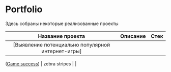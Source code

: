 # Portfolio
Здесь собраны некоторые реализованные проекты

| Название проекта  | Описание        | Стек          |
|:-----------------: |:---------------:| -------------:|
| [Выявление потенциально популярной интернет-игры]          |       |
 ([Game success](https://github.com/Arinich/Portfolio/tree/main/Game%20success)) 
| zebra stripes |   |

